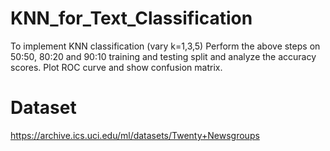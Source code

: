 # KNN_for_Text_Classification
To implement KNN classification (vary k=1,3,5) Perform the above steps on 50:50,
80:20 and 90:10 training and testing split and analyze the accuracy scores. Plot ROC curve and
show confusion matrix.

# Dataset
https://archive.ics.uci.edu/ml/datasets/Twenty+Newsgroups
